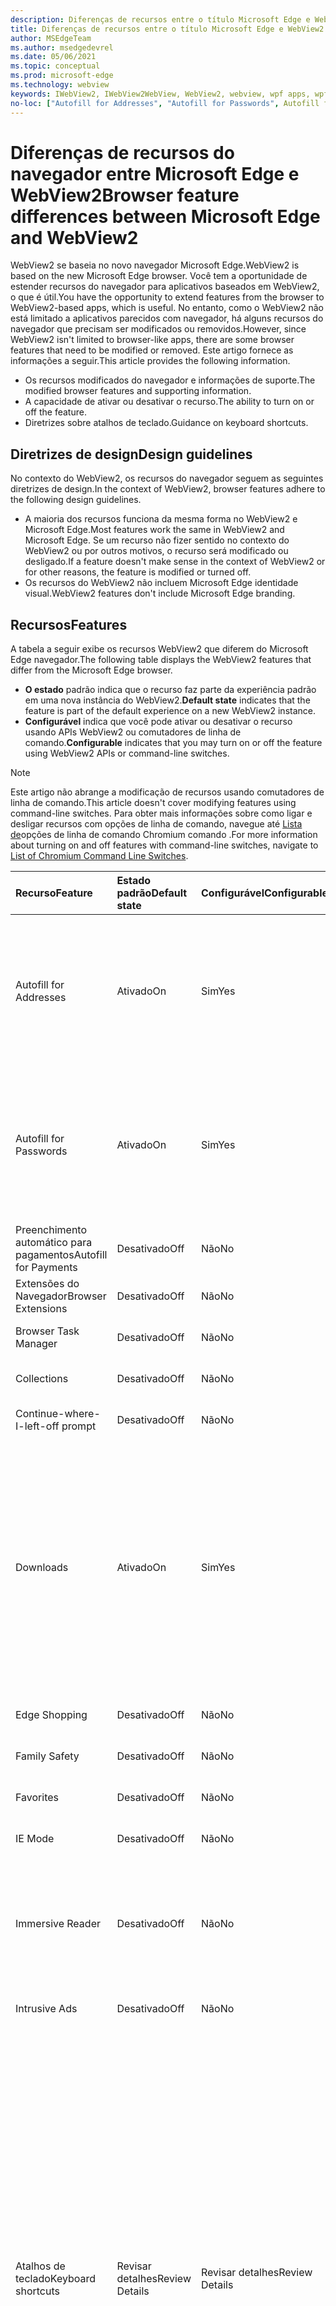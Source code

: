 ```yaml
---
description: Diferenças de recursos entre o título Microsoft Edge e WebView2
title: Diferenças de recursos entre o título Microsoft Edge e WebView2
author: MSEdgeTeam
ms.author: msedgedevrel
ms.date: 05/06/2021
ms.topic: conceptual
ms.prod: microsoft-edge
ms.technology: webview
keywords: IWebView2, IWebView2WebView, WebView2, webview, wpf apps, wpf, edge, ICoreWebView2, ICoreWebView2Host, browser control, edge html
no-loc: ["Autofill for Addresses", "Autofill for Passwords", Autofill for Payments", Browser Extensions", "Browser Task Manager", "Collections", "Continue-where-I-left-off prompt", "Downloads", "Edge Shopping", "Family Safety", "Favorites", "Hotkeys", "IE Mode" ,"Immersive Reader", "Intrusive Ads", "Read Aloud", "Smart Screen", "Translate", "Tracking Prevention", "Profile and Identity", "Web Payment API", "Windows Defender Application Guard","edge:// URLs"]  
---
```

# <a name="browser-feature-differences-between-microsoft-edge-and-webview2"></a><span data-ttu-id="a057a-125">Diferenças de recursos do navegador entre Microsoft Edge e WebView2</span><span class="sxs-lookup"><span data-stu-id="a057a-125">Browser feature differences between Microsoft Edge and WebView2</span></span>  

<span data-ttu-id="a057a-126">WebView2 se baseia no novo navegador Microsoft Edge.</span><span class="sxs-lookup"><span data-stu-id="a057a-126">WebView2 is based on the new Microsoft Edge browser.</span></span>  <span data-ttu-id="a057a-127">Você tem a oportunidade de estender recursos do navegador para aplicativos baseados em WebView2, o que é útil.</span><span class="sxs-lookup"><span data-stu-id="a057a-127">You have the opportunity to extend features from the browser to WebView2-based apps, which is useful.</span></span>  <span data-ttu-id="a057a-128">No entanto, como o WebView2 não está limitado a aplicativos parecidos com navegador, há alguns recursos do navegador que precisam ser modificados ou removidos.</span><span class="sxs-lookup"><span data-stu-id="a057a-128">However, since WebView2 isn't limited to browser-like apps, there are some browser features that need to be modified or removed.</span></span>  <span data-ttu-id="a057a-129">Este artigo fornece as informações a seguir.</span><span class="sxs-lookup"><span data-stu-id="a057a-129">This article provides the following information.</span></span>  

*   <span data-ttu-id="a057a-130">Os recursos modificados do navegador e informações de suporte.</span><span class="sxs-lookup"><span data-stu-id="a057a-130">The modified browser features and supporting information.</span></span>   
*   <span data-ttu-id="a057a-131">A capacidade de ativar ou desativar o recurso.</span><span class="sxs-lookup"><span data-stu-id="a057a-131">The ability to turn on or off the feature.</span></span>  
*   <span data-ttu-id="a057a-132">Diretrizes sobre atalhos de teclado.</span><span class="sxs-lookup"><span data-stu-id="a057a-132">Guidance on keyboard shortcuts.</span></span>  
    
## <a name="design-guidelines"></a><span data-ttu-id="a057a-133">Diretrizes de design</span><span class="sxs-lookup"><span data-stu-id="a057a-133">Design guidelines</span></span>  

<span data-ttu-id="a057a-134">No contexto do WebView2, os recursos do navegador seguem as seguintes diretrizes de design.</span><span class="sxs-lookup"><span data-stu-id="a057a-134">In the context of WebView2, browser features adhere to the following design guidelines.</span></span>  

*   <span data-ttu-id="a057a-135">A maioria dos recursos funciona da mesma forma no WebView2 e Microsoft Edge.</span><span class="sxs-lookup"><span data-stu-id="a057a-135">Most features work the same in WebView2 and Microsoft Edge.</span></span>  <span data-ttu-id="a057a-136">Se um recurso não fizer sentido no contexto do WebView2 ou por outros motivos, o recurso será modificado ou desligado.</span><span class="sxs-lookup"><span data-stu-id="a057a-136">If a feature doesn't make sense in the context of WebView2 or for other reasons, the feature is modified or turned off.</span></span> 
*   <span data-ttu-id="a057a-137">Os recursos do WebView2 não incluem Microsoft Edge identidade visual.</span><span class="sxs-lookup"><span data-stu-id="a057a-137">WebView2 features don't include Microsoft Edge branding.</span></span>  
    
## <a name="features"></a><span data-ttu-id="a057a-138">Recursos</span><span class="sxs-lookup"><span data-stu-id="a057a-138">Features</span></span>  

<span data-ttu-id="a057a-139">A tabela a seguir exibe os recursos WebView2 que diferem do Microsoft Edge navegador.</span><span class="sxs-lookup"><span data-stu-id="a057a-139">The following table displays the WebView2 features that differ from the Microsoft Edge browser.</span></span>   

*   <span data-ttu-id="a057a-140">**O estado** padrão indica que o recurso faz parte da experiência padrão em uma nova instância do WebView2.</span><span class="sxs-lookup"><span data-stu-id="a057a-140">**Default state** indicates that the feature is part of the default experience on a new WebView2 instance.</span></span>  
*   <span data-ttu-id="a057a-141">**Configurável** indica que você pode ativar ou desativar o recurso usando APIs WebView2 ou comutadores de linha de comando.</span><span class="sxs-lookup"><span data-stu-id="a057a-141">**Configurable** indicates that you may turn on or off the feature using WebView2 APIs or command-line switches.</span></span>  
    
> [!NOTE]  
> <span data-ttu-id="a057a-142">Este artigo não abrange a modificação de recursos usando comutadores de linha de comando.</span><span class="sxs-lookup"><span data-stu-id="a057a-142">This article doesn't cover modifying features using command-line switches.</span></span>  <span data-ttu-id="a057a-143">Para obter mais informações sobre como ligar e desligar recursos com opções de linha de comando, navegue até [Lista de][PeterExperimentsChromiumCommandLineSwitches]opções de linha de comando Chromium comando .</span><span class="sxs-lookup"><span data-stu-id="a057a-143">For more information about turning on and off features with command-line switches, navigate to [List of Chromium Command Line Switches][PeterExperimentsChromiumCommandLineSwitches].</span></span>  
    
| <span data-ttu-id="a057a-144">Recurso</span><span class="sxs-lookup"><span data-stu-id="a057a-144">Feature</span></span> | <span data-ttu-id="a057a-145">Estado padrão</span><span class="sxs-lookup"><span data-stu-id="a057a-145">Default state</span></span> | <span data-ttu-id="a057a-146">Configurável</span><span class="sxs-lookup"><span data-stu-id="a057a-146">Configurable</span></span> | <span data-ttu-id="a057a-147">Detalhes</span><span class="sxs-lookup"><span data-stu-id="a057a-147">Details</span></span> |  
|:--- |:--- |:--- | :--- |  
| Autofill for Addresses | <span data-ttu-id="a057a-148">Ativado</span><span class="sxs-lookup"><span data-stu-id="a057a-148">On</span></span> | <span data-ttu-id="a057a-149">Sim</span><span class="sxs-lookup"><span data-stu-id="a057a-149">Yes</span></span> | <span data-ttu-id="a057a-150">Esse recurso é ligado por padrão, você pode autá-lo ou desativar usando APIs de Preenchimento Automático webView2.</span><span class="sxs-lookup"><span data-stu-id="a057a-150">This feature is turned on by default, you may turn it on or off using WebView2 Autofill APIs.</span></span>  |  
| Autofill for Passwords | <span data-ttu-id="a057a-151">Ativado</span><span class="sxs-lookup"><span data-stu-id="a057a-151">On</span></span> | <span data-ttu-id="a057a-152">Sim</span><span class="sxs-lookup"><span data-stu-id="a057a-152">Yes</span></span> | <span data-ttu-id="a057a-153">Esse recurso é ligado por padrão, você pode autá-lo ou desativar usando APIs de Preenchimento Automático webView2.</span><span class="sxs-lookup"><span data-stu-id="a057a-153">This feature is turned on by default, you may turn it on or off using WebView2 Autofill APIs.</span></span>  |  
| <span data-ttu-id="a057a-154">Preenchimento automático para pagamentos</span><span class="sxs-lookup"><span data-stu-id="a057a-154">Autofill for Payments</span></span> | <span data-ttu-id="a057a-155">Desativado</span><span class="sxs-lookup"><span data-stu-id="a057a-155">Off</span></span> | <span data-ttu-id="a057a-156">Não</span><span class="sxs-lookup"><span data-stu-id="a057a-156">No</span></span> | <span data-ttu-id="a057a-157">Esse recurso está desligado.</span><span class="sxs-lookup"><span data-stu-id="a057a-157">This feature is turned off.</span></span>  |  
| <span data-ttu-id="a057a-158">Extensões do Navegador</span><span class="sxs-lookup"><span data-stu-id="a057a-158">Browser Extensions</span></span> | <span data-ttu-id="a057a-159">Desativado</span><span class="sxs-lookup"><span data-stu-id="a057a-159">Off</span></span> | <span data-ttu-id="a057a-160">Não</span><span class="sxs-lookup"><span data-stu-id="a057a-160">No</span></span> | <span data-ttu-id="a057a-161">Esse recurso está desligado.</span><span class="sxs-lookup"><span data-stu-id="a057a-161">This feature is turned off.</span></span>  |  
| Browser Task Manager | <span data-ttu-id="a057a-162">Desativado</span><span class="sxs-lookup"><span data-stu-id="a057a-162">Off</span></span> | <span data-ttu-id="a057a-163">Não</span><span class="sxs-lookup"><span data-stu-id="a057a-163">No</span></span> | <span data-ttu-id="a057a-164">Esse recurso está desligado.</span><span class="sxs-lookup"><span data-stu-id="a057a-164">This feature is turned off.</span></span>  |  
| Collections | <span data-ttu-id="a057a-165">Desativado</span><span class="sxs-lookup"><span data-stu-id="a057a-165">Off</span></span> | <span data-ttu-id="a057a-166">Não</span><span class="sxs-lookup"><span data-stu-id="a057a-166">No</span></span> | <span data-ttu-id="a057a-167">Esse recurso está desligado.</span><span class="sxs-lookup"><span data-stu-id="a057a-167">This feature is turned off.</span></span>  |  
| Continue-where-I-left-off prompt | <span data-ttu-id="a057a-168">Desativado</span><span class="sxs-lookup"><span data-stu-id="a057a-168">Off</span></span> | <span data-ttu-id="a057a-169">Não</span><span class="sxs-lookup"><span data-stu-id="a057a-169">No</span></span> | <span data-ttu-id="a057a-170">Esse recurso está desligado.</span><span class="sxs-lookup"><span data-stu-id="a057a-170">This feature is turned off.</span></span>  |  
| Downloads | <span data-ttu-id="a057a-171">Ativado</span><span class="sxs-lookup"><span data-stu-id="a057a-171">On</span></span> | <span data-ttu-id="a057a-172">Sim</span><span class="sxs-lookup"><span data-stu-id="a057a-172">Yes</span></span> | <span data-ttu-id="a057a-173">WebView2 fornece uma API que permite personalizar a interface do usuário de download para manipular downloads.</span><span class="sxs-lookup"><span data-stu-id="a057a-173">WebView2 provides an API that allows you to customize the download UI to manipulate downloads.</span></span> <span data-ttu-id="a057a-174">Por exemplo, você pode bloquear, redirecionar, salvar, pausar e assim por diante.</span><span class="sxs-lookup"><span data-stu-id="a057a-174">For example, you can block, redirect, save, pause, and so on.</span></span>  <!--For more information, navigate to [download API][Webview2ReferenceDownloadApi].--> |  
| Edge Shopping | <span data-ttu-id="a057a-175">Desativado</span><span class="sxs-lookup"><span data-stu-id="a057a-175">Off</span></span> | <span data-ttu-id="a057a-176">Não</span><span class="sxs-lookup"><span data-stu-id="a057a-176">No</span></span> | <span data-ttu-id="a057a-177">Esse recurso está desligado.</span><span class="sxs-lookup"><span data-stu-id="a057a-177">This feature is turned off.</span></span>  |  
| Family Safety | <span data-ttu-id="a057a-178">Desativado</span><span class="sxs-lookup"><span data-stu-id="a057a-178">Off</span></span> | <span data-ttu-id="a057a-179">Não</span><span class="sxs-lookup"><span data-stu-id="a057a-179">No</span></span> | <span data-ttu-id="a057a-180">Esse recurso está desligado.</span><span class="sxs-lookup"><span data-stu-id="a057a-180">This feature is turned off.</span></span>  |  
| Favorites | <span data-ttu-id="a057a-181">Desativado</span><span class="sxs-lookup"><span data-stu-id="a057a-181">Off</span></span> | <span data-ttu-id="a057a-182">Não</span><span class="sxs-lookup"><span data-stu-id="a057a-182">No</span></span> | <span data-ttu-id="a057a-183">Esse recurso está desligado.</span><span class="sxs-lookup"><span data-stu-id="a057a-183">This feature is turned off.</span></span>  |  
| IE Mode | <span data-ttu-id="a057a-184">Desativado</span><span class="sxs-lookup"><span data-stu-id="a057a-184">Off</span></span> | <span data-ttu-id="a057a-185">Não</span><span class="sxs-lookup"><span data-stu-id="a057a-185">No</span></span> | <span data-ttu-id="a057a-186">Esse recurso está desligado.</span><span class="sxs-lookup"><span data-stu-id="a057a-186">This feature is turned off.</span></span>  |  
| Immersive Reader | <span data-ttu-id="a057a-187">Desativado</span><span class="sxs-lookup"><span data-stu-id="a057a-187">Off</span></span> | <span data-ttu-id="a057a-188">Não</span><span class="sxs-lookup"><span data-stu-id="a057a-188">No</span></span> | <span data-ttu-id="a057a-189">Esse recurso depende da interface do usuário do navegador para interação.</span><span class="sxs-lookup"><span data-stu-id="a057a-189">This feature depends on the browser UI for interaction.</span></span>  <span data-ttu-id="a057a-190">Esse recurso está desligado.</span><span class="sxs-lookup"><span data-stu-id="a057a-190">This feature is turned off.</span></span>  |  
| Intrusive Ads | <span data-ttu-id="a057a-191">Desativado</span><span class="sxs-lookup"><span data-stu-id="a057a-191">Off</span></span> | <span data-ttu-id="a057a-192">Não</span><span class="sxs-lookup"><span data-stu-id="a057a-192">No</span></span> | <span data-ttu-id="a057a-193">Esse recurso está desligado.</span><span class="sxs-lookup"><span data-stu-id="a057a-193">This feature is turned off.</span></span>  |  
| <span data-ttu-id="a057a-194">Atalhos de teclado</span><span class="sxs-lookup"><span data-stu-id="a057a-194">Keyboard shortcuts</span></span> | <span data-ttu-id="a057a-195">Revisar detalhes</span><span class="sxs-lookup"><span data-stu-id="a057a-195">Review Details</span></span> | <span data-ttu-id="a057a-196">Revisar detalhes</span><span class="sxs-lookup"><span data-stu-id="a057a-196">Review Details</span></span> | <span data-ttu-id="a057a-197">Os atalhos de teclado que estão desligados por padrão não fazem sentido ou causam problemas no WebView2.</span><span class="sxs-lookup"><span data-stu-id="a057a-197">The keyboard shortcuts that are turned off by default either don't make sense or cause problems in WebView2.</span></span>  <span data-ttu-id="a057a-198">Você pode não ativar ou desativar esses atalhos.</span><span class="sxs-lookup"><span data-stu-id="a057a-198">You may not turn on or off these shortcuts.</span></span>  <span data-ttu-id="a057a-199">Em vez disso, você pode escutar uma combinação de teclas usando o `AcceleratorKeyPressed` evento e criar uma resposta personalizada, se necessário.</span><span class="sxs-lookup"><span data-stu-id="a057a-199">Instead, you may listen for a key combination using the `AcceleratorKeyPressed` event and create a custom response if needed.</span></span>  <span data-ttu-id="a057a-200">Para obter mais informações, navegue [até Informações adicionais de atalhos de teclado.](#additional-keyboard-shortcuts-information)</span><span class="sxs-lookup"><span data-stu-id="a057a-200">For more information, navigate to [Additional keyboard shortcuts information](#additional-keyboard-shortcuts-information).</span></span> |  
| <span data-ttu-id="a057a-201">Notificações por push</span><span class="sxs-lookup"><span data-stu-id="a057a-201">Push notifications</span></span> | <span data-ttu-id="a057a-202">Desativado</span><span class="sxs-lookup"><span data-stu-id="a057a-202">Off</span></span> | <span data-ttu-id="a057a-203">Não</span><span class="sxs-lookup"><span data-stu-id="a057a-203">No</span></span> | <span data-ttu-id="a057a-204">Esse recurso não é implementado no WebView2.</span><span class="sxs-lookup"><span data-stu-id="a057a-204">This feature is not implemented in WebView2.</span></span>  <span data-ttu-id="a057a-205">Para obter mais informações, navegue até Adicionar suporte à API de Notificação [html5 (#308)][GithubMicrosoftedgeWebview2feedbackIssues308].</span><span class="sxs-lookup"><span data-stu-id="a057a-205">For more information, navigate to [Add support for HTML5 Notification API (#308)][GithubMicrosoftedgeWebview2feedbackIssues308].</span></span> |  
| Read Aloud | <span data-ttu-id="a057a-206">Desativado</span><span class="sxs-lookup"><span data-stu-id="a057a-206">Off</span></span> | <span data-ttu-id="a057a-207">Não</span><span class="sxs-lookup"><span data-stu-id="a057a-207">No</span></span> | <span data-ttu-id="a057a-208">Esse recurso está desligado.</span><span class="sxs-lookup"><span data-stu-id="a057a-208">This feature is turned off.</span></span>  |  
| Smart Screen | <span data-ttu-id="a057a-209">Ativado</span><span class="sxs-lookup"><span data-stu-id="a057a-209">On</span></span>`*` | <span data-ttu-id="a057a-210">Não</span><span class="sxs-lookup"><span data-stu-id="a057a-210">No</span></span> | `*` <span data-ttu-id="a057a-211">A interface do usuário para esse recurso foi removida, no entanto, a funcionalidade subjacente ainda está disponível.</span><span class="sxs-lookup"><span data-stu-id="a057a-211">The UI for this feature has been removed, however the underlying functionality is still available.</span></span>  <span data-ttu-id="a057a-212">Além disso, você pode desativar Smart Screen usando uma opção de linha de comando.</span><span class="sxs-lookup"><span data-stu-id="a057a-212">Additionally, you may turn off Smart Screen using a command-line switch.</span></span>  |  
| Translate | <span data-ttu-id="a057a-213">Desativado</span><span class="sxs-lookup"><span data-stu-id="a057a-213">Off</span></span> | <span data-ttu-id="a057a-214">Não</span><span class="sxs-lookup"><span data-stu-id="a057a-214">No</span></span> | <span data-ttu-id="a057a-215">Esse recurso está desligado.</span><span class="sxs-lookup"><span data-stu-id="a057a-215">This feature is turned off.</span></span>  |  
| Tracking Prevention | <span data-ttu-id="a057a-216">Ativado</span><span class="sxs-lookup"><span data-stu-id="a057a-216">On</span></span>`*` | <span data-ttu-id="a057a-217">Não</span><span class="sxs-lookup"><span data-stu-id="a057a-217">No</span></span> | `*` <span data-ttu-id="a057a-218">A interface do usuário para esse recurso foi removida, no entanto, a funcionalidade subjacente ainda está disponível.</span><span class="sxs-lookup"><span data-stu-id="a057a-218">The UI for this feature has been removed, however the underlying functionality is still available.</span></span>  <span data-ttu-id="a057a-219">A prevenção de rastreamento sempre é definida como equilibrada.</span><span class="sxs-lookup"><span data-stu-id="a057a-219">Tracking prevention is always set to balanced.</span></span>|  
| Profile and Identity | <span data-ttu-id="a057a-220">Desativado</span><span class="sxs-lookup"><span data-stu-id="a057a-220">Off</span></span> | <span data-ttu-id="a057a-221">Não</span><span class="sxs-lookup"><span data-stu-id="a057a-221">No</span></span> | <span data-ttu-id="a057a-222">O recurso que sincroniza seus favoritos, cookies e assim por diante está desligado.</span><span class="sxs-lookup"><span data-stu-id="a057a-222">The feature that syncs your favorites, cookies, and so on, is turned off.</span></span>  |  
| Web Payment API | <span data-ttu-id="a057a-223">Desativado</span><span class="sxs-lookup"><span data-stu-id="a057a-223">Off</span></span> | <span data-ttu-id="a057a-224">Não</span><span class="sxs-lookup"><span data-stu-id="a057a-224">No</span></span> | <span data-ttu-id="a057a-225">Esse recurso está desligado.</span><span class="sxs-lookup"><span data-stu-id="a057a-225">This feature is turned off.</span></span>  | 
| Windows Defender Application Guard | <span data-ttu-id="a057a-226">Desativado</span><span class="sxs-lookup"><span data-stu-id="a057a-226">Off</span></span> | <span data-ttu-id="a057a-227">Não</span><span class="sxs-lookup"><span data-stu-id="a057a-227">No</span></span> | <span data-ttu-id="a057a-228">Esse recurso está desligado.</span><span class="sxs-lookup"><span data-stu-id="a057a-228">This feature is turned off.</span></span>  |  
| edge:// URLs | <span data-ttu-id="a057a-229">Revisar detalhes</span><span class="sxs-lookup"><span data-stu-id="a057a-229">Review Details</span></span> | <span data-ttu-id="a057a-230">Não</span><span class="sxs-lookup"><span data-stu-id="a057a-230">No</span></span> | <span data-ttu-id="a057a-231">Configurações para o Microsoft Edge navegador estão em `edge://` URLs.</span><span class="sxs-lookup"><span data-stu-id="a057a-231">Settings for the Microsoft Edge browser are on `edge://` URLs.</span></span>  <span data-ttu-id="a057a-232">Como a maioria dessas páginas da Web Microsoft Edge a identidade visual ou não faz sentido no contexto do WebView2, algumas dessas URLs são desligadas.</span><span class="sxs-lookup"><span data-stu-id="a057a-232">Because most of these webpages have Microsoft Edge branding or don't make sense within the context of WebView2, some of these URLs are turned off.</span></span>  <span data-ttu-id="a057a-233">Para obter mais informações, navegue até [URLs internas bloqueadas.](#blocked-internal-urls)</span><span class="sxs-lookup"><span data-stu-id="a057a-233">For more information, navigate to [Blocked internal URLs](#blocked-internal-urls).</span></span>  |  

## <a name="blocked-internal-urls"></a><span data-ttu-id="a057a-234">URLs internas bloqueadas</span><span class="sxs-lookup"><span data-stu-id="a057a-234">Blocked internal URLs</span></span>  

<span data-ttu-id="a057a-235">As páginas Microsoft Edge e as configurações do Google Chrome não estão disponíveis no WebView2.</span><span class="sxs-lookup"><span data-stu-id="a057a-235">The following Microsoft Edge and Google Chrome settings webpages aren't available in WebView2.</span></span>  

*   `chrome-search://local-ntp/local-ntp.html`  
*   `edge://application-guard-internals`  
*   `edge://apps`  
*   `edge://compat`  
*   `edge://extensions`  
*   `edge://favorites`  
*   `edge://help`  
*   `edge://management`  
*   `edge://network-error`  
*   `edge://new-tab-page`  
*   `edge://newtab`  
*   `edge://omnibox`  
*   `edge://settings`  
*   `edge://supervised-user-internals`  
*   `edge://version`  
    
## <a name="additional-keyboard-shortcuts-information"></a><span data-ttu-id="a057a-236">Informações adicionais de atalhos de teclado</span><span class="sxs-lookup"><span data-stu-id="a057a-236">Additional keyboard shortcuts information</span></span>  

<span data-ttu-id="a057a-237">Atalhos de teclado ou vinculações de teclas são suportados Microsoft Edge WebView2.</span><span class="sxs-lookup"><span data-stu-id="a057a-237">Keyboard shortcuts or key bindings are supported in Microsoft Edge and WebView2.</span></span>  <span data-ttu-id="a057a-238">Quando Microsoft Edge atualizações, as vinculações de teclas padrão podem mudar.</span><span class="sxs-lookup"><span data-stu-id="a057a-238">When Microsoft Edge updates, the default key bindings may change.</span></span>  <span data-ttu-id="a057a-239">Além disso, um atalho de teclado que está desligado por padrão pode ativar se o recurso agora tiver suporte no WebView2.</span><span class="sxs-lookup"><span data-stu-id="a057a-239">Furthermore, a keyboard shortcut that is turned off by default may turn on if the feature is now supported in WebView2.</span></span>  <span data-ttu-id="a057a-240">Para evitar alterações nos atalhos de teclado, você pode definir como , que desliga todas as teclas que acessam os recursos do navegador, mas mantém todos os atalhos básicos de edição de texto e movimento `AreBrowserAcceleratorKeysEnabled` `FALSE` ativas.</span><span class="sxs-lookup"><span data-stu-id="a057a-240">To avoid changes to your keyboard shortcuts, you may set `AreBrowserAcceleratorKeysEnabled` to `FALSE`, which turns off all keys that access browser features, but keeps all basic text-editing and movement shortcuts turned on.</span></span>  

<span data-ttu-id="a057a-241">A tabela a seguir lista os atalhos que estão sempre desligados no WebView2.</span><span class="sxs-lookup"><span data-stu-id="a057a-241">The following table lists the shortcuts that are always turned off in WebView2.</span></span>  <span data-ttu-id="a057a-242">Um caractere asterisco \( \) indica que o atalho não está desligado, mas o recurso que ele acessa está desligado ou não se aplica `*` ao WebView2.</span><span class="sxs-lookup"><span data-stu-id="a057a-242">An asterisk \(`*`\) character indicates that the shortcut isn't turned off, but the feature it accesses is turned off or doesn't apply to WebView2.</span></span>  

| <span data-ttu-id="a057a-243">Ação</span><span class="sxs-lookup"><span data-stu-id="a057a-243">Action</span></span> | <span data-ttu-id="a057a-244">Windows</span><span class="sxs-lookup"><span data-stu-id="a057a-244">Windows</span></span> |  
|:--- |:--- |  
| <span data-ttu-id="a057a-245">Adicionar ao</span><span class="sxs-lookup"><span data-stu-id="a057a-245">Add to</span></span> Favorites | `Ctrl`+`D` |  
| <span data-ttu-id="a057a-246">Adicionar Todas as Guias</span><span class="sxs-lookup"><span data-stu-id="a057a-246">Add All Tabs to</span></span> Favorites | `Ctrl`+`Shift`+`D` |  
| <span data-ttu-id="a057a-247">Local de foco</span><span class="sxs-lookup"><span data-stu-id="a057a-247">Focus Location</span></span> | `Ctrl`+`L, Alt`+`D` |  
| <span data-ttu-id="a057a-248">Colar e Ir</span><span class="sxs-lookup"><span data-stu-id="a057a-248">Paste and Go</span></span> | `Ctrl`+`Shift`+`L` |  
| <span data-ttu-id="a057a-249">Abrir Arquivo</span><span class="sxs-lookup"><span data-stu-id="a057a-249">Open File</span></span> | `Ctrl`+`O` |  
| Read Aloud `*` | `Ctrl`+`Shift`+`U` |  
| <span data-ttu-id="a057a-250">Captura da Web</span><span class="sxs-lookup"><span data-stu-id="a057a-250">Web Capture</span></span> `*` | `Ctrl`+`Shift`+`S` |  
| <span data-ttu-id="a057a-251">Barra lateral</span><span class="sxs-lookup"><span data-stu-id="a057a-251">Sidebar</span></span> `*` | `Ctrl`+`Shift`+`E` |  
| <span data-ttu-id="a057a-252">Salvar Página</span><span class="sxs-lookup"><span data-stu-id="a057a-252">Save Page</span></span> | `Ctrl`+`S` |  
| <span data-ttu-id="a057a-253">Selecione Última Guia</span><span class="sxs-lookup"><span data-stu-id="a057a-253">Select Last Tab</span></span> | `Ctrl`+`9` |  
| <span data-ttu-id="a057a-254">Selecionar Próxima Guia</span><span class="sxs-lookup"><span data-stu-id="a057a-254">Select Next Tab</span></span> | `Ctrl`+`Tab` |  
| <span data-ttu-id="a057a-255">Selecionar Guia Anterior</span><span class="sxs-lookup"><span data-stu-id="a057a-255">Select Previous Tab</span></span> | `Ctrl`+`Shift`+`Tab` |  
| <span data-ttu-id="a057a-256">Selecione Guia \(1 - 8\)</span><span class="sxs-lookup"><span data-stu-id="a057a-256">Select Tab \(1 - 8\)</span></span> | `Ctrl`+`(1-8)` |  
| <span data-ttu-id="a057a-257">Mostrar Favorites Barra</span><span class="sxs-lookup"><span data-stu-id="a057a-257">Show Favorites Bar</span></span> `*` | `Ctrl`+`Shift`+`B` |  
| <span data-ttu-id="a057a-258">Ajuda</span><span class="sxs-lookup"><span data-stu-id="a057a-258">Help</span></span> | `F1` |  
| <span data-ttu-id="a057a-259">Painel de Foco Próximo</span><span class="sxs-lookup"><span data-stu-id="a057a-259">Focus Next Pane</span></span> `*` | `F6` |  
| <span data-ttu-id="a057a-260">Painel Anterior de Foco</span><span class="sxs-lookup"><span data-stu-id="a057a-260">Focus Previous Pane</span></span> `*` | `Shift`+`F6` |  
| <span data-ttu-id="a057a-261">Navegação de caret</span><span class="sxs-lookup"><span data-stu-id="a057a-261">Caret Browsing</span></span> `*` | `F7` |  
| <span data-ttu-id="a057a-262">Modo de Leitura</span><span class="sxs-lookup"><span data-stu-id="a057a-262">Reading View</span></span> `*` | `F9` |  
| <span data-ttu-id="a057a-263">Barra de menus de foco</span><span class="sxs-lookup"><span data-stu-id="a057a-263">Focus Menu Bar</span></span> | `F10` |  
| <span data-ttu-id="a057a-264">Mostrar Menu Identidade</span><span class="sxs-lookup"><span data-stu-id="a057a-264">Show Identity Menu</span></span> `*` | `Ctrl`+`Shift`+`M` |  
| Browser Task Manager `*` | `Shift`+`Escape` |  
| <span data-ttu-id="a057a-265">Comentários de Borda</span><span class="sxs-lookup"><span data-stu-id="a057a-265">Edge Feedback</span></span> `*` | `Shift`+`Alt`+`I` |  
| <span data-ttu-id="a057a-266">Guia Mudo</span><span class="sxs-lookup"><span data-stu-id="a057a-266">Mute Tab</span></span> `*` | `Ctrl`+`M` |  
| <span data-ttu-id="a057a-267">Nova Janela Incógnita</span><span class="sxs-lookup"><span data-stu-id="a057a-267">New Incognito Window</span></span> | `Ctrl`+`Shift`+`N` |  
| <span data-ttu-id="a057a-268">Nova Guia</span><span class="sxs-lookup"><span data-stu-id="a057a-268">New Tab</span></span> | `Ctrl`+`T` |  
| <span data-ttu-id="a057a-269">Nova Janela</span><span class="sxs-lookup"><span data-stu-id="a057a-269">New Window</span></span> | `Ctrl`+`N` |  
| <span data-ttu-id="a057a-270">Restaurar a última guia fechada</span><span class="sxs-lookup"><span data-stu-id="a057a-270">Restore Last Closed Tab</span></span> | `Ctrl`+`Shift`+`T` |  
| <span data-ttu-id="a057a-271">Foco</span><span class="sxs-lookup"><span data-stu-id="a057a-271">Focus</span></span> Favorites | `Alt`+`Shift`+`B` |  
| <span data-ttu-id="a057a-272">Foco Pop-up Inativo</span><span class="sxs-lookup"><span data-stu-id="a057a-272">Focus Inactive Popup</span></span> | `Alt`+`Shift`+`A` |  
| <span data-ttu-id="a057a-273">Pesquisa de Foco</span><span class="sxs-lookup"><span data-stu-id="a057a-273">Focus Search</span></span> | `Ctrl`<span data-ttu-id="a057a-274">+`E`, `Ctrl`+`K`,</span><span class="sxs-lookup"><span data-stu-id="a057a-274">+`E`, `Ctrl`+`K`,</span></span> `Search Key` |  
| <span data-ttu-id="a057a-275">Guia Duplicado</span><span class="sxs-lookup"><span data-stu-id="a057a-275">Duplicate Tab</span></span> | `Ctrl`+`Shift`+`K` |  
| <span data-ttu-id="a057a-276">Barra de Ferramentas de Foco</span><span class="sxs-lookup"><span data-stu-id="a057a-276">Focus Toolbar</span></span> `*` | `Alt`+`Shift`+`T` |  
| <span data-ttu-id="a057a-277">Início</span><span class="sxs-lookup"><span data-stu-id="a057a-277">Home</span></span> | `Alt`<span data-ttu-id="a057a-278">+`Home`,</span><span class="sxs-lookup"><span data-stu-id="a057a-278">+`Home`,</span></span> `Browser Home Key` |  
| <span data-ttu-id="a057a-279">Mostrar Menu do aplicativo</span><span class="sxs-lookup"><span data-stu-id="a057a-279">Show App Menu</span></span> | `Alt`+`E, Alt`+`F` |  
| <span data-ttu-id="a057a-280">Mostrar</span><span class="sxs-lookup"><span data-stu-id="a057a-280">Show</span></span> Favorites | `Ctrl`+`Shift`+`O` |  
| <span data-ttu-id="a057a-281">Mostrar</span><span class="sxs-lookup"><span data-stu-id="a057a-281">Show</span></span> Downloads | `Ctrl`+`J` |  
| <span data-ttu-id="a057a-282">Mostrar Histórico</span><span class="sxs-lookup"><span data-stu-id="a057a-282">Show History</span></span> | `Ctrl`+`H` |  
| <span data-ttu-id="a057a-283">Mostrar Barra de Modo de Leitura</span><span class="sxs-lookup"><span data-stu-id="a057a-283">Show Reading Mode Bar</span></span> `*` | `Shift`+`Alt`+`R` |  
| <span data-ttu-id="a057a-284">Mostrar</span><span class="sxs-lookup"><span data-stu-id="a057a-284">Show</span></span> Collections `*` | `Ctrl`+`Shift`+`Y` |  

<span data-ttu-id="a057a-285">Os atalhos de teclado a seguir estão sempre desligados, exceto nas janelas que são exibidas quando `NewWindowRequested` o evento não é manipulado.</span><span class="sxs-lookup"><span data-stu-id="a057a-285">The following keyboard shortcuts are always turned off, except in windows that display when the `NewWindowRequested` event isn't handled.</span></span>

| <span data-ttu-id="a057a-286">Ação</span><span class="sxs-lookup"><span data-stu-id="a057a-286">Action</span></span> | <span data-ttu-id="a057a-287">Windows</span><span class="sxs-lookup"><span data-stu-id="a057a-287">Windows</span></span> |  
|:--- |:--- |  
| <span data-ttu-id="a057a-288">Guia Fechar</span><span class="sxs-lookup"><span data-stu-id="a057a-288">Close Tab</span></span> | `Ctrl`+`W, Ctrl`+`F4` |  
| <span data-ttu-id="a057a-289">Fechar Janela</span><span class="sxs-lookup"><span data-stu-id="a057a-289">Close Window</span></span> | `Ctrl`+`Shift`+`W` |  
| <span data-ttu-id="a057a-290">Tela inteira</span><span class="sxs-lookup"><span data-stu-id="a057a-290">Fullscreen</span></span> | `F11` |  

<span data-ttu-id="a057a-291">Se você definir `AreBrowserAcceleratorKeysEnabled` como , os seguintes `FALSE` atalhos de teclado adicionais serão desligados.</span><span class="sxs-lookup"><span data-stu-id="a057a-291">If you set `AreBrowserAcceleratorKeysEnabled` to `FALSE`, the following additional keyboard shortcuts are turned off.</span></span>  

| <span data-ttu-id="a057a-292">Ação</span><span class="sxs-lookup"><span data-stu-id="a057a-292">Action</span></span> | <span data-ttu-id="a057a-293">Windows</span><span class="sxs-lookup"><span data-stu-id="a057a-293">Windows</span></span> |  
|:--- |:--- |  
| <span data-ttu-id="a057a-294">Parar</span><span class="sxs-lookup"><span data-stu-id="a057a-294">Stop</span></span> | `Escape` |  
| <span data-ttu-id="a057a-295">Encontrar na página</span><span class="sxs-lookup"><span data-stu-id="a057a-295">Find on Page</span></span> | `Ctrl`+`F` |  
| <span data-ttu-id="a057a-296">Find Next</span><span class="sxs-lookup"><span data-stu-id="a057a-296">Find Next</span></span> | `Ctrl`+`G` |  
| <span data-ttu-id="a057a-297">Encontrar Anterior</span><span class="sxs-lookup"><span data-stu-id="a057a-297">Find Previous</span></span> | `Ctrl`+`Shift`+`G` |  
| <span data-ttu-id="a057a-298">Print</span><span class="sxs-lookup"><span data-stu-id="a057a-298">Print</span></span> | `Ctrl`+`P` |  
| <span data-ttu-id="a057a-299">Atualizar</span><span class="sxs-lookup"><span data-stu-id="a057a-299">Refresh</span></span> | `Ctrl`<span data-ttu-id="a057a-300">+`R`, `F5`,</span><span class="sxs-lookup"><span data-stu-id="a057a-300">+`R`, `F5`,</span></span> `Reload Key` |  
| <span data-ttu-id="a057a-301">Atualizar sem cache</span><span class="sxs-lookup"><span data-stu-id="a057a-301">Refresh Without Cache</span></span> | `Ctrl`<span data-ttu-id="a057a-302">+`Shift`+`R`, `Ctrl`+`F5`, `Shift`+`F5`, `Ctrl`+`Refresh`, `Shift`+</span><span class="sxs-lookup"><span data-stu-id="a057a-302">+`Shift`+`R`, `Ctrl`+`F5`, `Shift`+`F5`, `Ctrl`+`Refresh`, `Shift`+</span></span>`Refresh` |  
| <span data-ttu-id="a057a-303">Diminuir o zoom</span><span class="sxs-lookup"><span data-stu-id="a057a-303">Zoom Out</span></span> | `Ctrl`+`-` |  
| <span data-ttu-id="a057a-304">Ampliar</span><span class="sxs-lookup"><span data-stu-id="a057a-304">Zoom In</span></span> | `Ctrl`+`+` |  
| <span data-ttu-id="a057a-305">Redefinir Zoom</span><span class="sxs-lookup"><span data-stu-id="a057a-305">Reset Zoom</span></span> | `Ctrl`+`0` |  
| <span data-ttu-id="a057a-306">Find Next</span><span class="sxs-lookup"><span data-stu-id="a057a-306">Find Next</span></span> | `F3` |  
| <span data-ttu-id="a057a-307">Encontrar Anterior</span><span class="sxs-lookup"><span data-stu-id="a057a-307">Find Previous</span></span> | `Shift`+`F3` |  
| <span data-ttu-id="a057a-308">Voltar</span><span class="sxs-lookup"><span data-stu-id="a057a-308">Back</span></span> | `Alt`+`Left, Browser Back Key` |  
| <span data-ttu-id="a057a-309">Avançar</span><span class="sxs-lookup"><span data-stu-id="a057a-309">Forward</span></span> | `Alt`<span data-ttu-id="a057a-310">+`Right`,</span><span class="sxs-lookup"><span data-stu-id="a057a-310">+`Right`,</span></span> `Browser Forward Key` |  
| <span data-ttu-id="a057a-311">Print</span><span class="sxs-lookup"><span data-stu-id="a057a-311">Print</span></span> | `Ctrl`+`P` |  
| <span data-ttu-id="a057a-312">Abrir / Fechar DevTools</span><span class="sxs-lookup"><span data-stu-id="a057a-312">Open / Close DevTools</span></span> | `Ctrl`+`Shift`+`I` |  
| <span data-ttu-id="a057a-313">Abrir Console do DevTools</span><span class="sxs-lookup"><span data-stu-id="a057a-313">Open DevTools Console</span></span> | `Ctrl`+`Shift`+`J` |  
| <span data-ttu-id="a057a-314">Abrir DevTools Inspect</span><span class="sxs-lookup"><span data-stu-id="a057a-314">Open DevTools Inspect</span></span> | `Ctrl`+`Shift`+`C` |  

> [!Note] 
> <span data-ttu-id="a057a-315">Para personalizar qualquer uma das teclas individualmente, use o [evento AcceleratorKeyPressed.][DotnetApiMicrosoftWebWebview2CoreCorewebview2controllerAcceleratorkeypressedViewWebview2Dotnet1077444]</span><span class="sxs-lookup"><span data-stu-id="a057a-315">To customize any of the keys individually, use the [AcceleratorKeyPressed][DotnetApiMicrosoftWebWebview2CoreCorewebview2controllerAcceleratorkeypressedViewWebview2Dotnet1077444] event.</span></span>  

## <a name="getting-in-touch-with-the-microsoft-edge-webview2-team"></a><span data-ttu-id="a057a-316">Entrar em contato com a equipe Microsoft Edge WebView2</span><span class="sxs-lookup"><span data-stu-id="a057a-316">Getting in touch with the Microsoft Edge WebView2 team</span></span>  

[!INCLUDE [contact WebView2 team note](../includes/contact-webview-team-note.md)]  

<!-- links -->  

<!--[Webview2ReferenceDownloadApi]: ./download-api.md "download API | Microsoft Docs"  -->  

[DotnetApiMicrosoftWebWebview2CoreCorewebview2controllerAcceleratorkeypressedViewWebview2Dotnet1077444]: /dotnet/api/microsoft.web.webview2.core.corewebview2controller.acceleratorkeypressed?view=webview2-dotnet-1.0.774.44&preserve-view=true "Evento CoreWebView2Controller.AcceleratorKeyPressed | Microsoft Docs"  

[DevtoolsShortcutsIndex]: ../../devtools-guide-chromium/shortcuts/index.md "Microsoft Edge Atalhos de teclado do DevTools | Microsoft Docs"  

[GithubMicrosoftedgeWebview2feedbackIssues308]: https://github.com/MicrosoftEdge/WebView2Feedback/issues/308 "Adicionar suporte para a API de Notificação de HTML5 (#308) | GitHub"  

[PeterExperimentsChromiumCommandLineSwitches]: https://peter.sh/experiments/chromium-command-line-switches "Lista de opções Chromium linha de comando | Pedro Beverloo"  
